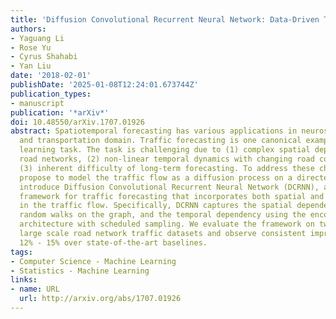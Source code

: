 ```yaml
---
title: 'Diffusion Convolutional Recurrent Neural Network: Data-Driven Traffic Forecasting'
authors:
- Yaguang Li
- Rose Yu
- Cyrus Shahabi
- Yan Liu
date: '2018-02-01'
publishDate: '2025-01-08T12:24:01.673744Z'
publication_types:
- manuscript
publication: '*arXiv*'
doi: 10.48550/arXiv.1707.01926
abstract: Spatiotemporal forecasting has various applications in neuroscience, climate
  and transportation domain. Traffic forecasting is one canonical example of such
  learning task. The task is challenging due to (1) complex spatial dependency on
  road networks, (2) non-linear temporal dynamics with changing road conditions and
  (3) inherent difficulty of long-term forecasting. To address these challenges, we
  propose to model the traffic flow as a diffusion process on a directed graph and
  introduce Diffusion Convolutional Recurrent Neural Network (DCRNN), a deep learning
  framework for traffic forecasting that incorporates both spatial and temporal dependency
  in the traffic flow. Specifically, DCRNN captures the spatial dependency using bidirectional
  random walks on the graph, and the temporal dependency using the encoder-decoder
  architecture with scheduled sampling. We evaluate the framework on two real-world
  large scale road network traffic datasets and observe consistent improvement of
  12% - 15% over state-of-the-art baselines.
tags:
- Computer Science - Machine Learning
- Statistics - Machine Learning
links:
- name: URL
  url: http://arxiv.org/abs/1707.01926
---
```

